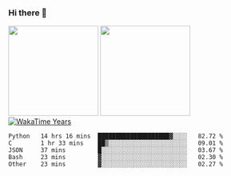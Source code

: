 ### Hi there 👋

<!--
**BBuniverse/BBuniverse** is a ✨ _special_ ✨ repository because its `README.md` (this file) appears on your GitHub profile.

Here are some ideas to get you started:

- 🔭 I’m currently working on ...
- 🌱 I’m currently learning ...
- 👯 I’m looking to collaborate on ...
- 🤔 I’m looking for help with ...
- 💬 Ask me about ...
- 📫 How to reach me: ...
- 😄 Pronouns: ...
- ⚡ Fun fact: ...
-->

<div display="flex">
  <img src="https://github-readme-stats.vercel.app/api?username=BBuniverse&show_icons=true&count_private=true&theme=radical&hide_border=true" height="180"/>
  <img src="https://github-readme-stats.vercel.app/api/top-langs/?username=BBuniverse&layout=compact&theme=radical&hide_border=true" height="180"/>
</div
  
<a href="https://github.com/BBuniverse"><img align="center" alt="WakaTime Years" src="https://github-readme-stats.vercel.app/api/wakatime?username=@BBuniverse&custom_title=WakaTime Years State&layout=compact&time_range=last_year&theme=panda"/></a>
  

<!--START_SECTION:waka-->

```text
Python   14 hrs 16 mins  ████████████████████▓░░░░   82.72 %
C        1 hr 33 mins    ██▒░░░░░░░░░░░░░░░░░░░░░░   09.01 %
JSON     37 mins         █░░░░░░░░░░░░░░░░░░░░░░░░   03.67 %
Bash     23 mins         ▓░░░░░░░░░░░░░░░░░░░░░░░░   02.30 %
Other    23 mins         ▓░░░░░░░░░░░░░░░░░░░░░░░░   02.27 %
```

<!--END_SECTION:waka-->
